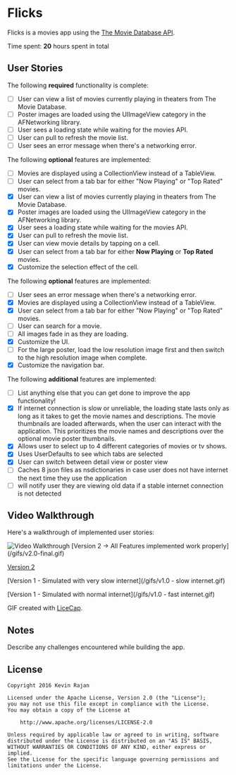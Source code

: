 # Flicks

Flicks is a movies app using the [The Movie Database API](http://docs.themoviedb.apiary.io/#).

Time spent: **20** hours spent in total

## User Stories

The following **required** functionality is complete:

- [ ] User can view a list of movies currently playing in theaters from The Movie Database.
- [ ] Poster images are loaded using the UIImageView category in the AFNetworking library.
- [ ] User sees a loading state while waiting for the movies API.
- [ ] User can pull to refresh the movie list.
- [ ] User sees an error message when there's a networking error.  

The following **optional** features are implemented:

- [ ] Movies are displayed using a CollectionView instead of a TableView.
- [ ] User can select from a tab bar for either "Now Playing" or "Top Rated" movies.
- [x] User can view a list of movies currently playing in theaters from The Movie Database.
- [x] Poster images are loaded using the UIImageView category in the AFNetworking library.
- [x] User sees a loading state while waiting for the movies API.
- [x] User can pull to refresh the movie list.
- [x] User can view movie details by tapping on a cell.
- [x] User can select from a tab bar for either **Now Playing** or **Top Rated** movies.
- [x] Customize the selection effect of the cell.

The following **optional** features are implemented:

- [ ] User sees an error message when there's a networking error.
- [x] Movies are displayed using a CollectionView instead of a TableView.
- [x] User can select from a tab bar for either "Now Playing" or "Top Rated" movies.
- [ ] User can search for a movie.
- [ ] All images fade in as they are loading.
- [x] Customize the UI.
- [ ] For the large poster, load the low resolution image first and then switch to the high resolution image when complete.
- [x] Customize the navigation bar.

The following **additional** features are implemented:

- [ ] List anything else that you can get done to improve the app functionality!
- [x] If internet connection is slow or unreliable, the loading state lasts only as long as it takes to get the movie names and descriptions. The movie thumbnails are loaded afterwards, when the user can interact with the application. This prioritizes the movie names and descriptions over the optional movie poster thumbnails.
- [x] Allows user to select up to 4 different categories of movies or tv shows.
- [x] Uses UserDefaults to see which tabs are selected
- [x] User can switch between detail view or poster view
- [ ] Caches 8 json files as nsdictionaries in case user does not have internet the next time they use the application
- [ ] will notify user they are viewing old data if a stable internet connection is not detected

## Video Walkthrough 

Here's a walkthrough of implemented user stories:

<img src='' title='Video Walkthrough' width='' alt='Video Walkthrough' />
[Version 2 -> All Features implemented work properly](/gifs/v2.0-final.gif)

[Version 2 ](/gifs/v2.0.gif)

[Version 1 - Simulated with very slow internet](/gifs/v1.0 - slow internet.gif)

[Version 1 - Simulated with normal internet](/gifs/v1.0 - fast internet.gif)

GIF created with [LiceCap](http://www.cockos.com/licecap/).

## Notes

Describe any challenges encountered while building the app.

## License

    Copyright 2016 Kevin Rajan

    Licensed under the Apache License, Version 2.0 (the "License");
    you may not use this file except in compliance with the License.
    You may obtain a copy of the License at

        http://www.apache.org/licenses/LICENSE-2.0

    Unless required by applicable law or agreed to in writing, software
    distributed under the License is distributed on an "AS IS" BASIS,
    WITHOUT WARRANTIES OR CONDITIONS OF ANY KIND, either express or implied.
    See the License for the specific language governing permissions and
    limitations under the License.
